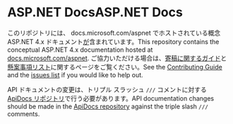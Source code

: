 # <a name="aspnet-docs"></a><span data-ttu-id="2ccff-101">ASP.NET Docs</span><span class="sxs-lookup"><span data-stu-id="2ccff-101">ASP.NET Docs</span></span>

<span data-ttu-id="2ccff-102">このリポジトリには、 docs.microsoft.com/aspnet でホストされている概念ASP.NET 4.x ドキュメント[が](https://docs.microsoft.com/aspnet)含まれています。</span><span class="sxs-lookup"><span data-stu-id="2ccff-102">This repository contains the conceptual ASP.NET 4.x documentation hosted at [docs.microsoft.com/aspnet](https://docs.microsoft.com/aspnet).</span></span> <span data-ttu-id="2ccff-103">ご協力いただける場合は、[寄稿に関するガイド](CONTRIBUTING.md)と[懸案事項リスト](https://github.com/dotnet/AspNetDocs/issues)に関するページをご覧ください。</span><span class="sxs-lookup"><span data-stu-id="2ccff-103">See the [Contributing Guide](CONTRIBUTING.md) and the [issues list](https://github.com/dotnet/AspNetDocs/issues) if you would like to help out.</span></span>

<span data-ttu-id="2ccff-104">API ドキュメントの変更は、トリプル スラッシュ `///` コメントに対する [ApiDocs リポジトリ](https://github.com/aspnet/ApiDocs)で行う必要があります。</span><span class="sxs-lookup"><span data-stu-id="2ccff-104">API documentation changes should be made in the [ApiDocs repository](https://github.com/aspnet/ApiDocs) against the triple slash `///` comments.</span></span>
